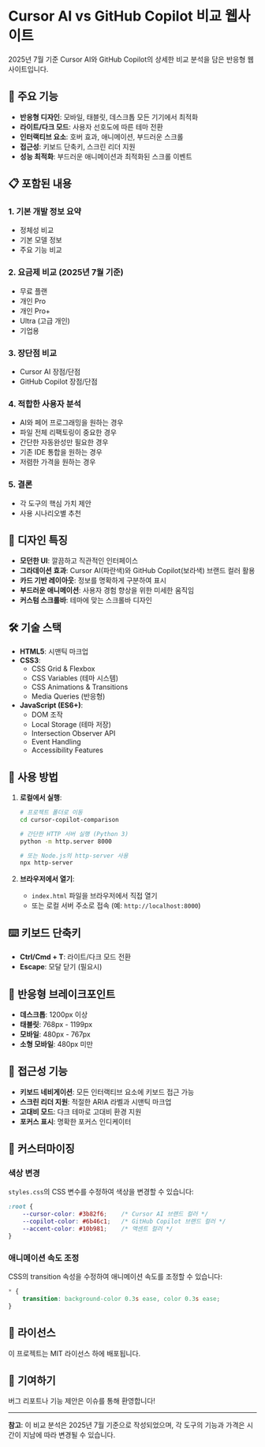 # Cursor AI vs GitHub Copilot 비교 웹사이트

2025년 7월 기준 Cursor AI와 GitHub Copilot의 상세한 비교 분석을 담은 반응형 웹사이트입니다.

## 🚀 주요 기능

- **반응형 디자인**: 모바일, 태블릿, 데스크톱 모든 기기에서 최적화
- **라이트/다크 모드**: 사용자 선호도에 따른 테마 전환
- **인터랙티브 요소**: 호버 효과, 애니메이션, 부드러운 스크롤
- **접근성**: 키보드 단축키, 스크린 리더 지원
- **성능 최적화**: 부드러운 애니메이션과 최적화된 스크롤 이벤트

## 📋 포함된 내용

### 1. 기본 개발 정보 요약
- 정체성 비교
- 기본 모델 정보
- 주요 기능 비교

### 2. 요금제 비교 (2025년 7월 기준)
- 무료 플랜
- 개인 Pro
- 개인 Pro+
- Ultra (고급 개인)
- 기업용

### 3. 장단점 비교
- Cursor AI 장점/단점
- GitHub Copilot 장점/단점

### 4. 적합한 사용자 분석
- AI와 페어 프로그래밍을 원하는 경우
- 파일 전체 리팩토링이 중요한 경우
- 간단한 자동완성만 필요한 경우
- 기존 IDE 통합을 원하는 경우
- 저렴한 가격을 원하는 경우

### 5. 결론
- 각 도구의 핵심 가치 제안
- 사용 시나리오별 추천

## 🎨 디자인 특징

- **모던한 UI**: 깔끔하고 직관적인 인터페이스
- **그라데이션 효과**: Cursor AI(파란색)와 GitHub Copilot(보라색) 브랜드 컬러 활용
- **카드 기반 레이아웃**: 정보를 명확하게 구분하여 표시
- **부드러운 애니메이션**: 사용자 경험 향상을 위한 미세한 움직임
- **커스텀 스크롤바**: 테마에 맞는 스크롤바 디자인

## 🛠️ 기술 스택

- **HTML5**: 시맨틱 마크업
- **CSS3**: 
  - CSS Grid & Flexbox
  - CSS Variables (테마 시스템)
  - CSS Animations & Transitions
  - Media Queries (반응형)
- **JavaScript (ES6+)**:
  - DOM 조작
  - Local Storage (테마 저장)
  - Intersection Observer API
  - Event Handling
  - Accessibility Features

## 🚀 사용 방법

1. **로컬에서 실행**:
   ```bash
   # 프로젝트 폴더로 이동
   cd cursor-copilot-comparison
   
   # 간단한 HTTP 서버 실행 (Python 3)
   python -m http.server 8000
   
   # 또는 Node.js의 http-server 사용
   npx http-server
   ```

2. **브라우저에서 열기**:
   - `index.html` 파일을 브라우저에서 직접 열기
   - 또는 로컬 서버 주소로 접속 (예: `http://localhost:8000`)

## ⌨️ 키보드 단축키

- **Ctrl/Cmd + T**: 라이트/다크 모드 전환
- **Escape**: 모달 닫기 (필요시)

## 📱 반응형 브레이크포인트

- **데스크톱**: 1200px 이상
- **태블릿**: 768px - 1199px
- **모바일**: 480px - 767px
- **소형 모바일**: 480px 미만

## 🎯 접근성 기능

- **키보드 네비게이션**: 모든 인터랙티브 요소에 키보드 접근 가능
- **스크린 리더 지원**: 적절한 ARIA 라벨과 시맨틱 마크업
- **고대비 모드**: 다크 테마로 고대비 환경 지원
- **포커스 표시**: 명확한 포커스 인디케이터

## 🔧 커스터마이징

### 색상 변경
`styles.css`의 CSS 변수를 수정하여 색상을 변경할 수 있습니다:

```css
:root {
    --cursor-color: #3b82f6;    /* Cursor AI 브랜드 컬러 */
    --copilot-color: #6b46c1;   /* GitHub Copilot 브랜드 컬러 */
    --accent-color: #10b981;    /* 액센트 컬러 */
}
```

### 애니메이션 속도 조정
CSS의 transition 속성을 수정하여 애니메이션 속도를 조정할 수 있습니다:

```css
* {
    transition: background-color 0.3s ease, color 0.3s ease;
}
```

## 📄 라이선스

이 프로젝트는 MIT 라이선스 하에 배포됩니다.

## 🤝 기여하기

버그 리포트나 기능 제안은 이슈를 통해 환영합니다!

---

**참고**: 이 비교 분석은 2025년 7월 기준으로 작성되었으며, 각 도구의 기능과 가격은 시간이 지남에 따라 변경될 수 있습니다. 
